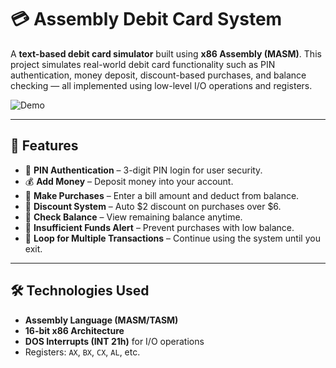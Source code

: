 # 💳 Assembly Debit Card System

A **text-based debit card simulator** built using **x86 Assembly (MASM)**. This project simulates real-world debit card functionality such as PIN authentication, money deposit, discount-based purchases, and balance checking — all implemented using low-level I/O operations and registers.

![Demo](https://trustpe.in/wp-content/themes/trustpe/assets/img/Expired-card-acceptance.gif)

---

## 🚀 Features

- 🔐 **PIN Authentication** – 3-digit PIN login for user security.
- 💰 **Add Money** – Deposit money into your account.
- 🛒 **Make Purchases** – Enter a bill amount and deduct from balance.
- 🎁 **Discount System** – Auto $2 discount on purchases over $6.
- 👀 **Check Balance** – View remaining balance anytime.
- 🚫 **Insufficient Funds Alert** – Prevent purchases with low balance.
- 🔁 **Loop for Multiple Transactions** – Continue using the system until you exit.

---

## 🛠 Technologies Used

- **Assembly Language (MASM/TASM)**
- **16-bit x86 Architecture**
- **DOS Interrupts (INT 21h)** for I/O operations
- Registers: `AX`, `BX`, `CX`, `AL`, etc.

